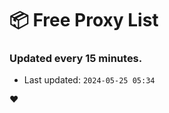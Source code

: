 # :package: Free Proxy List
### Updated every 15 minutes.

- Last updated: `2024-05-25 05:34`

:heart:
